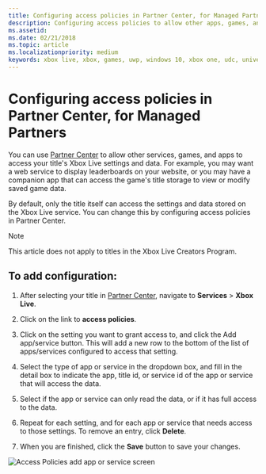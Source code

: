 ```yaml
---
title: Configuring access policies in Partner Center, for Managed Partners
description: Configuring access policies to allow other apps, games, and services to access a title's Xbox Live settings.
ms.assetid:
ms.date: 02/21/2018
ms.topic: article
ms.localizationpriority: medium
keywords: xbox live, xbox, games, uwp, windows 10, xbox one, udc, universal developer center
---
```


# Configuring access policies in Partner Center, for Managed Partners

You can use [Partner Center](https://partner.microsoft.com/dashboard) to allow other services, games, and apps to access your title's Xbox Live settings and data.
For example, you may want a web service to display leaderboards on your website, or you may have a companion app that can access the game's title storage to view or modify saved game data.

By default, only the title itself can access the settings and data stored on the Xbox Live service.
You can change this by configuring access policies in Partner Center.

> [!NOTE]
> This article does not apply to titles in the Xbox Live Creators Program.

## To add configuration:

1. After selecting your title in [Partner Center](https://partner.microsoft.com/dashboard), navigate to **Services** > **Xbox Live**.

2. Click on the link to **access policies**.

3. Click on the setting you want to grant access to, and click the Add app/service button. This will add a new row to the bottom of the list of apps/services configured to access that setting.

4. Select the type of app or service in the dropdown box, and fill in the detail box to indicate the app, title id, or service id of the app or service that will access the data.

5. Select if the app or service can only read the data, or if it has full access to the data.

6. Repeat for each setting, and for each app or service that needs access to those settings. To remove an entry, click **Delete**.

7. When you are finished, click the **Save** button to save your changes.

![Access Policies add app or service screen](../../../../images/dev-center/data-sharing-2.png)

